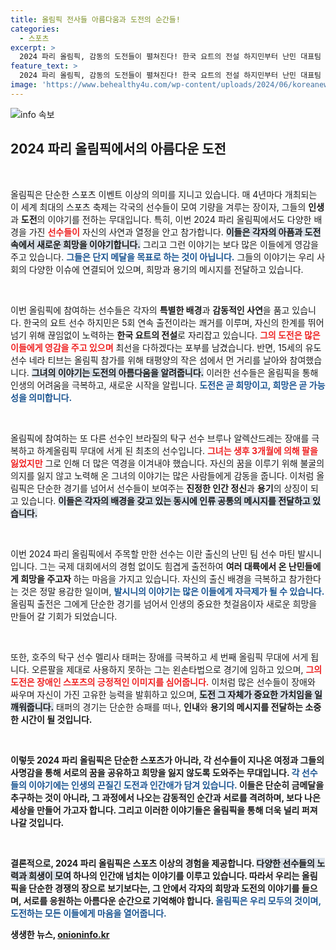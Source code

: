 ```yaml
---
title: 올림픽 전사들 아름다움과 도전의 순간들!
categories:
  - 스포츠
excerpt: >
  2024 파리 올림픽, 감동의 도전들이 펼쳐진다! 한국 요트의 전설 하지민부터 난민 대표팀 마틴 발시니까지, 각기 다른 사연과 열정으로 인간의 한계를 넘어서는 선수들이 감동의 드라마를 선사합니다.
feature_text: >
  2024 파리 올림픽, 감동의 도전들이 펼쳐진다! 한국 요트의 전설 하지민부터 난민 대표팀 마틴 발시니까지, 각기 다른 사연과 열정으로 인간의 한계를 넘어서는 선수들이 감동의 드라마를 선사합니다.
image: 'https://www.behealthy4u.com/wp-content/uploads/2024/06/koreanews.jpg'
---
```


<p><img src="https://www.behealthy4u.com/wp-content/uploads/2024/06/koreanews.jpg" alt="info 속보" /></p>

<h2 data-ke-size="size26">2024 파리 올림픽에서의 아름다운 도전</h2>

<p><p data-ke-size="size16">&nbsp;</p>올림픽은 단순한 스포츠 이벤트 이상의 의미를 지니고 있습니다. 매 4년마다 개최되는 이 세계 최대의 스포츠 축제는 각국의 선수들이 모여 기량을 겨루는 장이자, 그들의 <b>인생</b>과 <b>도전</b>의 이야기를 전하는 무대입니다. 특히, 이번 2024 파리 올림픽에서도 다양한 배경을 가진 <b><span style="color: #ee2323;">선수들이</span></b> 자신의 사연과 열정을 안고 참가합니다. <b><span style="background-color: #21538527;">이들은 각자의 아픔과 도전 속에서 새로운 희망을 이야기합니다.</span></b> 그리고 그런 이야기는 보다 많은 이들에게 영감을 주고 있습니다. <b><span style="color: #1a5490;">그들은 단지 메달을 목표로 하는 것이 아닙니다.</span></b> 그들의 이야기는 우리 사회의 다양한 이슈에 연결되어 있으며, 희망과 용기의 메시지를 전달하고 있습니다.</p>

<p><p data-ke-size="size16">&nbsp;</p>이번 올림픽에 참여하는 선수들은 각자의 <b>특별한 배경</b>과 <b>감동적인 사연</b>을 품고 있습니다. 한국의 요트 선수 하지민은 5회 연속 출전이라는 쾌거를 이루며, 자신의 한계를 뛰어넘기 위해 끊임없이 노력하는 <b>한국 요트의 전설</b>로 자리잡고 있습니다. <b><span style="color: #ee2323;">그의 도전은 많은 이들에게 영감을 주고 있으며</span></b> 최선을 다하겠다는 포부를 남겼습니다. 반면, 15세의 유도 선수 네라 티브는 올림픽 참가를 위해 태평양의 작은 섬에서 먼 거리를 날아와 참여했습니다. <b><span style="background-color: #21538527;">그녀의 이야기는 도전의 아름다움을 알려줍니다.</span></b> 이러한 선수들은 올림픽을 통해 인생의 어려움을 극복하고, 새로운 시작을 알립니다. <b><span style="color: #1a5490;">도전은 곧 희망이고, 희망은 곧 가능성을 의미합니다.</span></b></p>

<p><p data-ke-size="size16">&nbsp;</p>올림픽에 참여하는 또 다른 선수인 브라질의 탁구 선수 브루나 알렉산드레는 장애를 극복하고 하계올림픽 무대에 서게 된 최초의 선수입니다. <b><span style="color: #ee2323;">그녀는 생후 3개월에 의해 팔을 잃었지만</span></b> 그로 인해 더 많은 역경을 이겨내야 했습니다. 자신의 꿈을 이루기 위해 불굴의 의지를 잃지 않고 노력해 온 그녀의 이야기는 많은 사람들에게 감동을 줍니다. 이처럼 올림픽은 단순한 경기를 넘어서 선수들이 보여주는 <b>진정한 인간 정신</b>과 <b>용기</b>의 상징이 되고 있습니다. <b><span style="background-color: #21538527;">이들은 각자의 배경을 갖고 있는 동시에 인류 공통의 메시지를 전달하고 있습니다.</span></b></p>

<p><p data-ke-size="size16">&nbsp;</p>이번 2024 파리 올림픽에서 주목할 만한 선수는 이란 출신의 난민 팀 선수 마틴 발시니입니다. 그는 국제 대회에서의 경험 없이도 힘겹게 출전하여 <b>여러 대륙에서 온 난민들에게 희망을 주고자</b> 하는 마음을 가지고 있습니다. 자신의 출신 배경을 극복하고 참가한다는 것은 정말 용감한 일이며, <b><span style="color: #1a5490;">발시니의 이야기는 많은 이들에게 자극제가 될 수 있습니다.</span></b> 올림픽 출전은 그에게 단순한 경기를 넘어서 인생의 중요한 첫걸음이자 새로운 희망을 만들어 갈 기회가 되었습니다.</p>

<p><p data-ke-size="size16">&nbsp;</p>또한, 호주의 탁구 선수 멜리사 태퍼는 장애를 극복하고 세 번째 올림픽 무대에 서게 됩니다. 오른팔을 제대로 사용하지 못하는 그는 왼손타법으로 경기에 임하고 있으며, <b><span style="color: #ee2323;">그의 도전은 장애인 스포츠의 긍정적인 이미지를 심어줍니다.</span></b> 이처럼 많은 선수들이 장애와 싸우며 자신이 가진 고유한 능력을 발휘하고 있으며, <b><span style="background-color: #21538527;">도전 그 자체가 중요한 가치임을 일깨워줍니다.</span></b> 태퍼의 경기는 단순한 승패를 떠나, <b>인내</b>와 <b>용기의 메시지를 전달하는 소중한 시간이 될 것입니다.</p>

<p><p data-ke-size="size16">&nbsp;</p>이렇듯 2024 파리 올림픽은 단순한 스포츠가 아니라, 각 선수들이 지나온 <b>여정과</b> 그들의 <b>사명감</b>을 통해 서로의 꿈을 공유하고 <b>희망을 잃지 않도록</b> 도와주는 무대입니다. <b><span style="color: #1a5490;">각 선수들의 이야기에는 인생의 끈질긴 도전과 인간애가 담겨 있습니다.</span></b> 이들은 단순히 금메달을 추구하는 것이 아니라, 그 과정에서 나오는 <b>감동적인 순간</b>과 서로를 격려하며, 보다 나은 세상을 만들어 가고자 합니다. 그리고 이러한 이야기들은 올림픽을 통해 더욱 널리 퍼져나갈 것입니다.</p>

<p><p data-ke-size="size16">&nbsp;</p>결론적으로, 2024 파리 올림픽은 <b>스포츠 이상의 경험</b>을 제공합니다. <b><span style="background-color: #21538527;">다양한 선수들의 노력과 희생이 모여</span></b> 하나의 인간애 넘치는 이야기를 이루고 있습니다. 따라서 우리는 올림픽을 단순한 경쟁의 장으로 보기보다는, 그 안에서 각자의 희망과 도전의 이야기를 들으며, 서로를 응원하는 아름다운 순간으로 기억해야 합니다. <b><span style="color: #1a5490;">올림픽은 우리 모두의 것이며, 도전하는 모든 이들에게 마음을 열어줍니다.</span></b></p>
생생한 뉴스, <a href="https://onioninfo.kr" rel="dofollow">onioninfo.kr</a>


